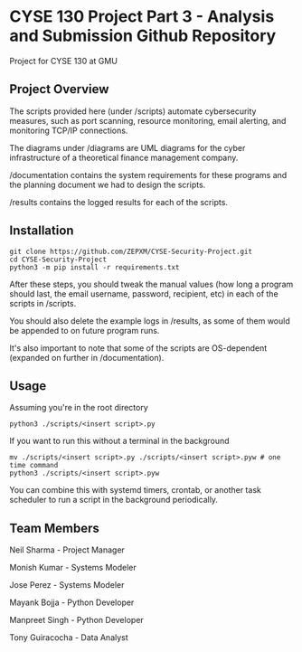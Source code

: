 # CYSE 130 Project Part 3 - Analysis and Submission Github Repository
Project for CYSE 130 at GMU

## Project Overview

The scripts provided here (under /scripts) automate cybersecurity measures, such as port scanning, resource monitoring, email alerting, and monitoring TCP/IP connections.

The diagrams under /diagrams are UML diagrams for the cyber infrastructure of a theoretical finance management company.

/documentation contains the system requirements for these programs and the planning document we had to design the scripts.

/results contains the logged results for each of the scripts. 

## Installation

```
git clone https://github.com/ZEPXM/CYSE-Security-Project.git
cd CYSE-Security-Project
python3 -m pip install -r requirements.txt
```

After these steps, you should tweak the manual values (how long a program should last, the email username, password, recipient, etc) in each of the scripts in /scripts.

You should also delete the example logs in /results, as some of them would be appended to on future program runs.

It's also important to note that some of the scripts are OS-dependent (expanded on further in /documentation).

## Usage

Assuming you're in the root directory 

```
python3 ./scripts/<insert script>.py
```

If you want to run this without a terminal in the background

```
mv ./scripts/<insert script>.py ./scripts/<insert script>.pyw # one time command
python3 ./scripts/<insert script>.pyw
```

You can combine this with systemd timers, crontab, or another task scheduler to run a script in the background periodically.

## Team Members
Neil Sharma - Project Manager

Monish Kumar - Systems Modeler

Jose Perez - Systems Modeler

Mayank Bojja - Python Developer

Manpreet Singh - Python Developer

Tony Guiracocha - Data Analyst
